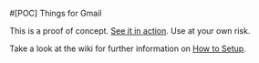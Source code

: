 #[POC] Things for Gmail

This is a proof of concept. [See it in action](https://drive.google.com/open?id=0B16ur9NKHJwBZlVac1FoT3luVjg). Use at your own risk.

Take a look at the wiki for further information on [How to Setup](https://github.com/jalmeroth/gadget-things/wiki/Setup).
